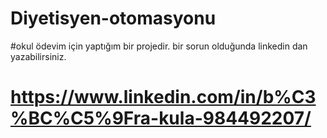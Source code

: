 # Diyetisyen-otomasyonu
#okul ödevim için yaptığım bir projedir. bir sorun olduğunda linkedin dan yazabilirsiniz.
# https://www.linkedin.com/in/b%C3%BC%C5%9Fra-kula-984492207/
